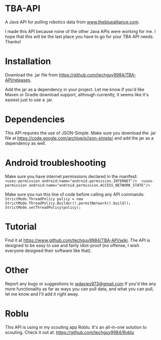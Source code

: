 # TBA-API
A Java API for pulling robotics data from www.thebluealliance.com.

I made this API because none of the other Java APIs were working for me. I hope that this
will be the last place you have to go for your TBA API needs. Thanks!

# Installation
Download the .jar file from https://github.com/techguy9984/TBA-API/releases.

Add the jar as a dependency in your project. Let me know if you'd like Maven or Gradle download support, although currently,
it seems like it's easiest just to use a .jar.

# Dependencies
This API requires the use of JSON-Simple. Make sure you download the .jar file at https://code.google.com/archive/p/json-simple/ and add the jar as a dependency as well.

# Android troubleshooting
Make sure you have internet permissions declared in the manifest:  
`<uses-permission android:name="android.permission.INTERNET"/> 
 <uses-permission android:name="android.permission.ACCESS_NETWORK_STATE"/>`

Make sure you run this line of code before calling any API commands:
`StrictMode.ThreadPolicy policy = new StrictMode.ThreadPolicy.Builder().permitNetwork().build(); StrictMode.setThreadPolicy(policy);`

# Tutorial
Find it at https://www.github.com/techguy9984/TBA-API/wiki.
The API is designed to be easy to use and fairly idiot-proof (no offense, I wish everyone designed their software like that).

# Other
Report any bugs or suggestions to wdavies973@gmail.com
If you'd like any more functionality as far as ways you can pull data, and what you can pull, let me know and I'll add it right away.

# Roblu
This API is using in my scouting app Roblu. It's an all-in-one solution to scouting.
Check it out at: https://github.com/techguy9984/Roblu
